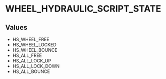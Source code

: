 # WHEEL_HYDRAULIC_SCRIPT_STATE

## Values
* HS_WHEEL_FREE
* HS_WHEEL_LOCKED
* HS_WHEEL_BOUNCE
* HS_ALL_FREE
* HS_ALL_LOCK_UP
* HS_ALL_LOCK_DOWN
* HS_ALL_BOUNCE